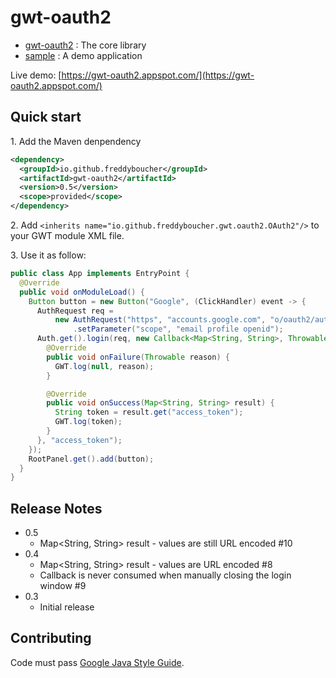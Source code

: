 gwt-oauth2
==========

* [gwt-oauth2](gwt-oauth2) : The core library
* [sample](sample) : A demo application

Live demo: [https://gwt-oauth2.appspot.com/](https://gwt-oauth2.appspot.com/)

Quick start
-------------

1\. Add the Maven denpendency
```xml
<dependency>
  <groupId>io.github.freddyboucher</groupId>
  <artifactId>gwt-oauth2</artifactId>
  <version>0.5</version>
  <scope>provided</scope>
</dependency>
```

2\. Add `<inherits name="io.github.freddyboucher.gwt.oauth2.OAuth2"/>` to your GWT module XML file.

3\. Use it as follow:
```java
public class App implements EntryPoint {
  @Override
  public void onModuleLoad() {
    Button button = new Button("Google", (ClickHandler) event -> {
      AuthRequest req =
          new AuthRequest("https", "accounts.google.com", "o/oauth2/auth", "GOOGLE_CLIENT_ID")
              .setParameter("scope", "email profile openid");
      Auth.get().login(req, new Callback<Map<String, String>, Throwable>() {
        @Override
        public void onFailure(Throwable reason) {
          GWT.log(null, reason);
        }

        @Override
        public void onSuccess(Map<String, String> result) {
          String token = result.get("access_token");
          GWT.log(token);
        }
      }, "access_token");
    });
    RootPanel.get().add(button);
  }
}
```

Release Notes
-------------
- 0.5
    - Map<String, String> result - values are still URL encoded #10
- 0.4
    - Map<String, String> result - values are URL encoded #8
    - Callback is never consumed when manually closing the login window #9
- 0.3
    - Initial release

Contributing
-------------

Code must pass [Google Java Style Guide](https://checkstyle.sourceforge.io/styleguides/google-java-style-20180523/javaguide.html).
